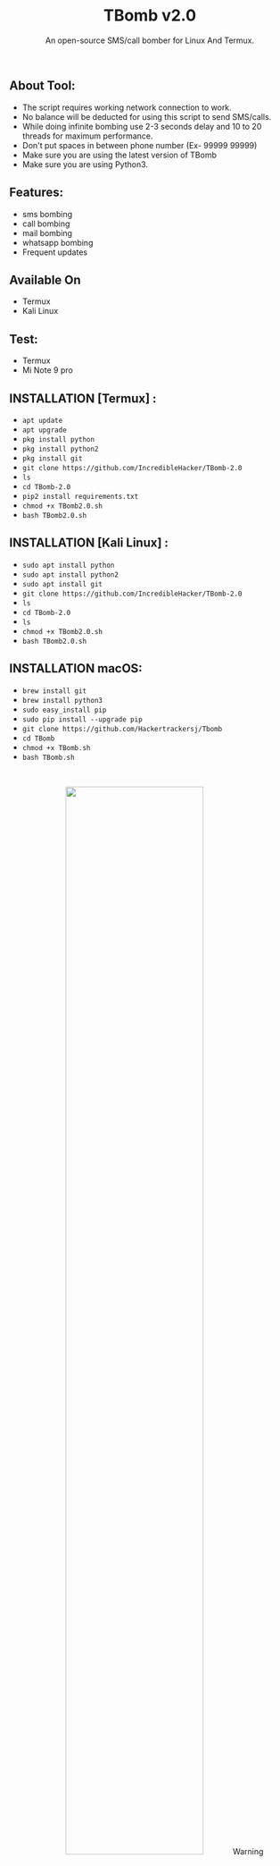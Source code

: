 <h1 align="center">TBomb v2.0</h1>
<p align="center">An open-source SMS/call bomber for Linux And Termux.</p><br>

## About Tool:

- The script requires working network connection to work.
- No balance will be deducted for using this script to send SMS/calls.
- While doing infinite bombing use 2-3 seconds delay and 10 to 20 threads for maximum performance.
- Don't put spaces in between phone number (Ex- 99999 99999)
- Make sure you are using the latest version of TBomb
- Make sure you are using Python3.

## Features:

- sms bombing
- call bombing
- mail bombing
- whatsapp bombing
- Frequent updates

## Available On
- Termux
- Kali Linux

## Test:
- Termux
- Mi Note 9 pro

## INSTALLATION [Termux] :

* `apt update`
* `apt upgrade`
* `pkg install python`
* `pkg install python2`
* `pkg install git`
* `git clone https://github.com/IncredibleHacker/TBomb-2.0`
* `ls`
* `cd TBomb-2.0`
* `pip2 install requirements.txt`
* `chmod +x TBomb2.0.sh`
* `bash TBomb2.0.sh`

## INSTALLATION [Kali Linux] :

* `sudo apt install python`
* `sudo apt install python2`
* `sudo apt install git`
* `git clone https://github.com/IncredibleHacker/TBomb-2.0`
* `ls`
* `cd TBomb-2.0`
* `ls`
* `chmod +x TBomb2.0.sh`
* `bash TBomb2.0.sh`

## INSTALLATION macOS:

* `brew install git`
* `brew install python3`
* `sudo easy_install pip`
* `sudo pip install --upgrade pip`
* `git clone https://github.com/Hackertrackersj/Tbomb`
* `cd TBomb`
* `chmod +x TBomb.sh`
* `bash TBomb.sh`

<br>
<p align="center">
<img width="70%" 
src="https://github.com/IncredibleHacker/TBomb-2.0/blob/main/master/IMG_20210518_082428.jpg"

## Warning
This tool is only for educational purpose. If you use this tool for other purposes except education we will not be responsible in such cases.
